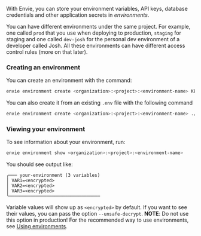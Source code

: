 With Envie, you can store your environment variables, API keys, database credentials and other application secrets in *environments*. 

You can have different environments under the same project.
For example, one called `prod` that you use when deploying to production, `staging` for staging and one called `dev-josh` for the personal dev environment of a developer called Josh.
All these environments can have different access control rules (more on that later).

### Creating an environment

You can create an environment with the command:

```bash
envie environment create <organization>:<project>:<environment-name> KEY1=VALUE1 KEY2=VALUE2
```

You can also create it from an existing `.env` file with the following command

```bash
envie environment create <organization>:<project>:<environment-name> ./path/to/.env
```

### Viewing your environment

To see information about your environment, run:

```bash
envie environment show <organization>:<project>:<environment-name>
```

You should see output like:

```
╭─── your-environment (3 variables)
│ VAR1=<encrypted>
│ VAR2=<encrypted>
│ VAR3=<encrypted>
╰──────────────────────────────────
```

Variable values will show up as `<encrypted>` by default. If you want to see their values, you can pass the option `--unsafe-decrypt`. **NOTE**: Do not use this option in production! For the recommended way to use environments, see [Using environments](https://web.envie.cloud/guide/environments/using-environments).

